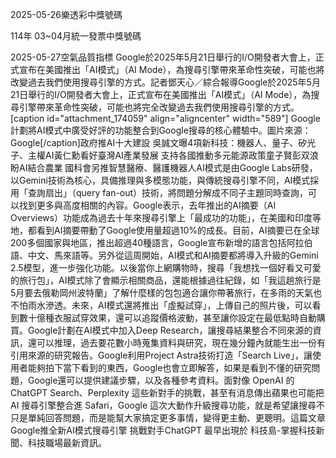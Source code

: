 
2025-05-26樂透彩中獎號碼

                                
114年 03~04月統一發票中獎號碼
                             
2025-05-27空氣品質指標
                              Google於2025年5月21日舉行的I/O開發者大會上，正式宣布在美國推出「AI模式」（AI Mode），為搜尋引擎帶來革命性突破，可能也將改變過去我們使用搜尋引擎的方式。記者鄧天心／綜合報導Google於2025年5月21日舉行的I/O開發者大會上，正式宣布在美國推出「AI模式」（AI Mode），為搜尋引擎帶來革命性突破，可能也將完全改變過去我們使用搜尋引擎的方式。[caption id="attachment_174059" align="aligncenter" width="589"] Google計劃將AI模式中廣受好評的功能整合到Google搜尋的核心體驗中。圖片來源：Google[/caption]政府推AI十大建設 吳誠文曝4項新科技：機器人、量子、矽光子、主權AI黃仁勳看好臺灣AI產業發展 支持各國推動多元能源政策童子賢彭双浪盼AI結合農業 國科會另推智慧醫療、醫護機器人AI模式是由Google Labs研發，以Gemini技術為核心，具備推理與多模態功能，與傳統搜尋引擎不同，AI模式採用「查詢扇出」（query fan-out）技術，將問題分解成不同子主題同時查詢，可以找到更多與高度相關的內容。Google表示，去年推出的AI摘要（AI Overviews）功能成為過去十年來搜尋引擎上「最成功的功能」，在美國和印度等地，都看到AI摘要帶動了Google使用量超過10%的成長。目前，AI摘要已在全球200多個國家與地區，推出超過40種語言，Google宣布新增的語言包括阿拉伯語、中文、馬來語等。另外從這周開始，AI模式和AI摘要都將導入升級的Gemini 2.5模型，進一步強化功能。以後當你上網購物時，搜尋「我想找一個好看又可愛的旅行包」，AI模式除了會顯示相關商品，還能根據過往紀錄，如「我這趟旅行是5月要去俄勒岡州波特蘭」了解什麼樣的包包適合讓你帶著旅行，在多雨的天氣也不怕雨水滲透。未來，AI模式還將推出「虛擬試穿」，上傳自己的照片後，可以看到數十億種衣服試穿效果，還可以追蹤價格波動，甚至讓你設定在最低點時自動購買。Google計劃在AI模式中加入Deep Research，讓搜尋結果整合不同來源的資訊，還可以推理，過去要花數小時蒐集資料與研究，現在幾分鐘內就能生出一份有引用來源的研究報告。Google利用Project Astra技術打造「Search Live」，讓使用者能夠拍下當下看到的東西，Google也會立即解答，如果是看到不懂的研究問題，Google還可以提供建議步驟，以及各種參考資料。面對像 OpenAI 的 ChatGPT Search、Perplexity 這些新對手的挑戰，甚至有消息傳出蘋果也可能把 AI 搜尋引擎整合進 Safari，Google 這次大動作升級搜尋功能，就是希望讓搜尋不只是單純回答問題，而是能幫大家搞定更多事情，變得更主動、更聰明。這篇文章 Google推全新AI模式搜尋引擎 挑戰對手ChatGPT 最早出現於 科技島-掌握科技新聞、科技職場最新資訊。